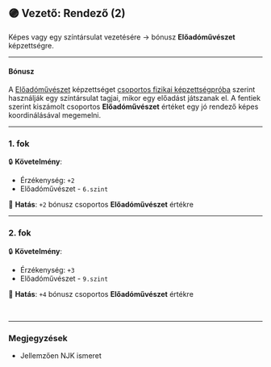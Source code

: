## 🟣 Vezető: Rendező (2)

Képes vagy egy színtársulat vezetésére → bónusz **Előadóművészet** képzettségre.

---
#### Bónusz

A [Előadóművészet](../kepzettsegek.szekunder/eloadomuveszet.md) képzettséget [csoportos fizikai képzettségpróba](../030_07_01_csoportos_kepzettsegproba.md#️-1-csoportos-fizikai-képzettségpróba) szerint használják egy színtársulat tagjai, mikor egy előadást játszanak el. A fentiek szerint kiszámolt csoportos **Előadóművészet** értéket egy jó rendező képes koordinálásával megemelni.

---
### 1. fok

🔒 **Követelmény**:
- Érzékenység: `+2`
- Előadóművészet - `6.szint`

🌟 **Hatás**: `+2` bónusz csoportos **Előadóművészet** értékre

---
### 2. fok

🔒 **Követelmény**:
- Érzékenység: `+3`
- Előadóművészet - `9.szint`

🌟 **Hatás**: `+4` bónusz csoportos **Előadóművészet** értékre

<br />

---
### Megjegyzések

- Jellemzően NJK ismeret
